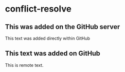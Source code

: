 # conflict-resolve

## This was added on the GitHub server

This text was added directly within GitHub

## This text was added on GitHub

This is remote text.
